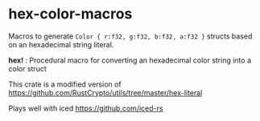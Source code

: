 # hex-color-macros

Macros to generate `Color { r:f32, g:f32, b:f32, a:f32 }` structs based on an hexadecimal string literal.

**hex!** : Procedural macro for converting an hexadecimal color string into a color struct

This crate is a modified version of https://github.com/RustCrypto/utils/tree/master/hex-literal

Plays well with iced https://github.com/iced-rs
